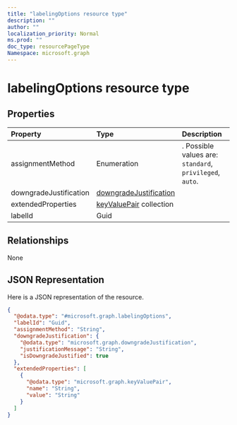 ```yaml
---
title: "labelingOptions resource type"
description: ""
author: ""
localization_priority: Normal
ms.prod: ""
doc_type: resourcePageType
Namespace: microsoft.graph
---
```



# labelingOptions resource type



## Properties
|Property|Type|Description|
|:---|:---|:---|
|assignmentMethod|Enumeration|. Possible values are: `standard`, `privileged`, `auto`.|
|downgradeJustification|[downgradeJustification](../resources/downgradeJustification.md)||
|extendedProperties|[keyValuePair](../resources/keyValuePair.md) collection||
|labelId|Guid||

## Relationships
None

## JSON Representation
Here is a JSON representation of the resource.
<!-- {
  "blockType": "resource",
  "@odata.type": "microsoft.graph.labelingOptions"
}
-->
``` json
{
  "@odata.type": "#microsoft.graph.labelingOptions",
  "labelId": "Guid",
  "assignmentMethod": "String",
  "downgradeJustification": {
    "@odata.type": "microsoft.graph.downgradeJustification",
    "justificationMessage": "String",
    "isDowngradeJustified": true
  },
  "extendedProperties": [
    {
      "@odata.type": "microsoft.graph.keyValuePair",
      "name": "String",
      "value": "String"
    }
  ]
}
```

